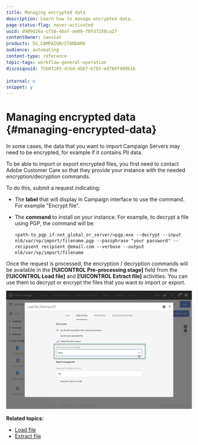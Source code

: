 ```yaml
---
title: Managing encrypted data
description: Learn how to manage encrypted data.
page-status-flag: never-activated
uuid: d909d26a-cf50-46af-ae09-f0fd7258ca27
contentOwner: sauviat
products: SG_CAMPAIGN/STANDARD
audience: automating
content-type: reference
topic-tags: workflow-general-operation
discoiquuid: 75b83165-dcbd-4bb7-b703-ed769f489b16

internal: n
snippet: y
---
```


# Managing encrypted data {#managing-encrypted-data}

In some cases, the data that you want to import Campaign Servers may need to be encrypted, for example if it contains PII data.

To be able to import or export encrypted files, you first need to contact Adobe Customer Care so that they provide your instance with the needed encryption/decryption commands.

To do this, submit a request indicating:

* The **label** that will display in Campaign interface to use the command. For example "Encrypt file".
* The **command** to install on your instance.
  For example, to decrypt a file using PGP, the command will be:

  ```
  <path-to_pgp_if-not_global_or_server/>pgp.exe --decrypt --input nl6/var/vp/import/filename.pgp --passphrase "your password" --recipient recipient @email.com --verbose --output nl6/var/vp/import/filename
  ```

Once the request is processed, the encryption / decryption commands will be available in the **[!UICONTROL Pre-processing stage]** field from the **[!UICONTROL Load file]** and **[!UICONTROL Extract file]** activities. You can use them to decrypt or encrypt the files that you want to import or export.

   ![](assets/preprocessing-encryption.png)

**Related topics:**

* [Load file](../../automating/using/load-file.md)
* [Extract file](../../automating/using/extract-file.md)
